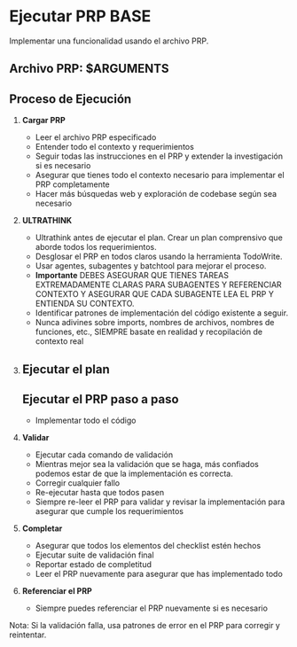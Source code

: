 # Ejecutar PRP BASE

Implementar una funcionalidad usando el archivo PRP.

## Archivo PRP: $ARGUMENTS

## Proceso de Ejecución

1. **Cargar PRP**
   - Leer el archivo PRP especificado
   - Entender todo el contexto y requerimientos
   - Seguir todas las instrucciones en el PRP y extender la investigación si es necesario
   - Asegurar que tienes todo el contexto necesario para implementar el PRP completamente
   - Hacer más búsquedas web y exploración de codebase según sea necesario

2. **ULTRATHINK**
   - Ultrathink antes de ejecutar el plan. Crear un plan comprensivo que aborde todos los requerimientos.
   - Desglosar el PRP en todos claros usando la herramienta TodoWrite.
   - Usar agentes, subagentes y batchtool para mejorar el proceso.
   - **Importante** DEBES ASEGURAR QUE TIENES TAREAS EXTREMADAMENTE CLARAS PARA SUBAGENTES Y REFERENCIAR CONTEXTO Y ASEGURAR QUE CADA SUBAGENTE LEA EL PRP Y ENTIENDA SU CONTEXTO.
   - Identificar patrones de implementación del código existente a seguir.
   - Nunca adivines sobre imports, nombres de archivos, nombres de funciones, etc., SIEMPRE basate en realidad y recopilación de contexto real

3. ## **Ejecutar el plan**

   ## Ejecutar el PRP paso a paso
   - Implementar todo el código

4. **Validar**
   - Ejecutar cada comando de validación
   - Mientras mejor sea la validación que se haga, más confiados podemos estar de que la implementación es correcta.
   - Corregir cualquier fallo
   - Re-ejecutar hasta que todos pasen
   - Siempre re-leer el PRP para validar y revisar la implementación para asegurar que cumple los requerimientos

5. **Completar**
   - Asegurar que todos los elementos del checklist estén hechos
   - Ejecutar suite de validación final
   - Reportar estado de completitud
   - Leer el PRP nuevamente para asegurar que has implementado todo

6. **Referenciar el PRP**
   - Siempre puedes referenciar el PRP nuevamente si es necesario

Nota: Si la validación falla, usa patrones de error en el PRP para corregir y reintentar.